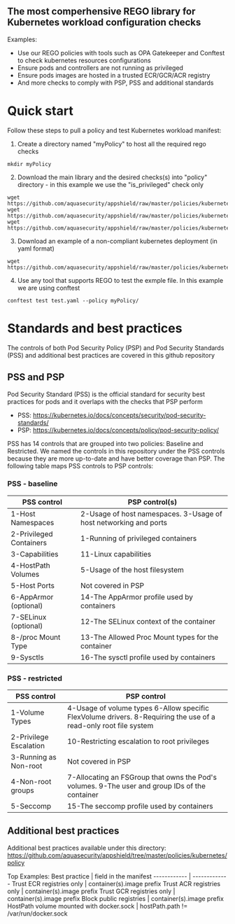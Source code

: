 ## The most comperhensive REGO library for Kubernetes workload configuration checks

Examples:
- Use our REGO policies with tools such as OPA Gatekeeper and Conftest to check kubernetes resources configurations
- Ensure pods and controllers are not running as privileged
- Ensure pods images are hosted in a trusted ECR/GCR/ACR registry
- And more checks to comply with PSP, PSS and additional standards

# Quick start
Follow these steps to pull a policy and test Kubernetes workload manifest:
1. Create a directory named "myPolicy" to host all the required rego checks

```
mkdir myPolicy
```
2. Download the main library and the desired checks(s) into "policy" directory - in this example we use the "is_privileged" check only
```
wget https://github.com/aquasecurity/appshield/raw/master/policies/kubernetes/policy/lib/kubernetes.rego
wget https://github.com/aquasecurity/appshield/raw/master/policies/kubernetes/policy/lib/utils.rego
wget https://github.com/aquasecurity/appshield/raw/master/policies/kubernetes/policy/is_privileged.rego
```
3. Download an example of a non-compliant kubernetes deployment (in yaml format) 
```
wget https://github.com/aquasecurity/appshield/raw/master/policies/kubernetes/test.yaml
```
4. Use any tool that supports REGO to test the exmple file. In this example we are using conftest
```
conftest test test.yaml --policy myPolicy/
```

# Standards and best practices
The controls of both Pod Security Policy (PSP) and Pod Security Standards (PSS) and additional best practices are covered in this github repository

## PSS and PSP
Pod Security Standard (PSS) is the official standard for security best practices for pods and it overlaps with the checks that PSP perform
- PSS: https://kubernetes.io/docs/concepts/security/pod-security-standards/
- PSP: https://kubernetes.io/docs/concepts/policy/pod-security-policy/

PSS has 14 controls that are grouped into two policies: Baseline and Restricted. We named the controls in this repository under the PSS controls because they are more up-to-date and have better coverage than PSP. The following table maps PSS controls to PSP controls:

### PSS - baseline

PSS control | PSP control(s)
------------ | -------------
1-Host Namespaces | 2-Usage of host namespaces. 3-Usage of host networking and ports
2-Privileged Containers |	1-Running of privileged containers
3-Capabilities | 11-Linux capabilities
4-HostPath Volumes | 5-Usage of the host filesystem
5-Host Ports | Not covered in PSP
6-AppArmor (optional)	| 14-The AppArmor profile used by containers
7-SELinux (optional)	| 12-The SELinux context of the container
8-/proc Mount Type	| 13-The Allowed Proc Mount types for the container
9-Sysctls	| 16-The sysctl profile used by containers

### PSS - restricted

PSS control | PSP control
------------ | -------------
1-Volume Types | 4-Usage of volume types 6-Allow specific FlexVolume drivers. 8-Requiring the use of a read-only root file system
2-Privilege Escalation | 10-Restricting escalation to root privileges
3-Running as Non-root | Not covered in PSP
4-Non-root groups | 7-Allocating an FSGroup that owns the Pod's volumes. 9-The user and group IDs of the container
5-Seccomp | 15-The seccomp profile used by containers

## Additional best practices
Additional best practices available under this directory: https://github.com/aquasecurity/appshield/tree/master/policies/kubernetes/policy

Top Examples:
Best practice | field in the manifest
------------ | -------------
Trust ECR registries only | container(s).image prefix
Trust ACR registries only | container(s).image prefix
Trust GCR registries only | container(s).image prefix
Block public registries | container(s).image prefix
HostPath volume mounted with docker.sock | hostPath.path != /var/run/docker.sock

